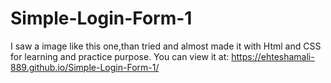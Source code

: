 # Simple-Login-Form-1
I saw a image like this one,than tried and almost made it with Html and CSS for learning and practice purpose.
You can view it at:
https://ehteshamali-889.github.io/Simple-Login-Form-1/
